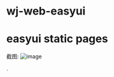 wj-web-easyui
=============



# easyui static pages

截图:
![image](https://github.com/longyz.kd/wj-web-easyui/raw/master/readme/1.png)



.
